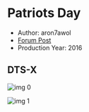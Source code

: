 # Patriots Day

* Author: aron7awol
* [Forum Post](https://www.avsforum.com/threads/bass-eq-for-filtered-movies.2995212/post-58318106)
* Production Year: 2016

## DTS-X

![img 0](https://i.imgur.com/afTeiRH.jpg)

![img 1](https://i.imgur.com/7UyEK4q.jpg)

